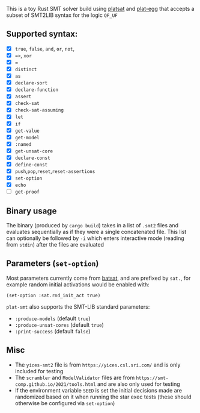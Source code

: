 This is a toy Rust SMT solver build using [platsat](https://github.com/dewert99/platsat) and [plat-egg](https://github.com/dewert99/plat-egg)
that accepts a subset of SMT2LIB syntax for the logic `QF_UF`

## Supported syntax:
- [x] `true`, `false`, `and`, `or`, `not`,
- [x] `=>`, `xor`
- [x] `=`
- [x] `distinct`
- [x] `as`
- [x] `declare-sort`
- [x] `declare-function`
- [x] `assert`
- [x] `check-sat`
- [x] `check-sat-assuming`
- [x] `let`
- [x] `if`
- [x] `get-value`
- [x] `get-model`
- [x] `:named`
- [x] `get-unsat-core`
- [x] `declare-const`
- [x] `define-const`
- [x] `push`,`pop`,`reset`,`reset-assertions`
- [x] `set-option`
- [x] `echo`
- [ ] `get-proof`

## Binary usage
The binary (produced by `cargo build`) takes in a list of `.smt2` files  and evaluates sequentially as if they were a single concatenated file.
This list can optionally be followed by `-i` which enters interactive mode (reading from `stdin`) after the files are evaluated

## Parameters (`set-option`)
Most parameters currently come from [batsat](https://docs.rs/batsat/latest/batsat/core/struct.SolverOpts.html), and are prefixed by `sat.`,
for example random initial activations would be enabled with:

`(set-option :sat.rnd_init_act true)`

`plat-smt` also supports the SMT-LIB standard parameters:
* `:produce-models` (default `true`) 
* `:produce-unsat-cores` (default `true`)
* `:print-success` (default `false`)

## Misc
* The `yices-smt2` file is from `https://yices.csl.sri.com/` and is only included for testing
* The `scrambler` and `ModelValidator` files are from `https://smt-comp.github.io/2021/tools.html` and are also only used for testing
* If the environment variable `SEED` is set the initial decisions made are randomized based on it when running the star exec tests (these should otherwise be configured via `set-option`)